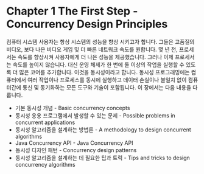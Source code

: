 # Chapter 1 The First Step - Concurrency Design Principles

컴퓨터 시스템 사용자는 항상 시스템의 성능을 향상 시키고자 합니다. 그들은 고품질의 비디오, 보다 나은 비디오 게임 및 더 빠른 네트워크 속도를 원합니다. 몇 년 전, 프로세서는 속도를 향상시켜 사용자에게 더 나은 성능을 제공했습니다. 그러나 이제 프로세서는 속도를 높이지 않습니다. 대신 운영 체제가 한 번에 둘 이상의 작업을 실행할 수 있도록 더 많은 코어를 추가합니다. 이것을 동시성이라고 합니다. 동시성 프로그래밍에는 컴퓨터에서 여러 작업이나 프로세스를 동시에 실행하고 데이터 손실이나 불일치 없이 컴퓨터간에 통신 및 동기화하는 모든 도구와 기술이 포함됩니다. 이 장에서는 다음 내용을 다룹니다.

* 기본 동시성 개념 - Basic concurrency concepts
* 동시성 응용 프로그램에서 발생할 수 있는 문제 - Possible problems in concurrent applications
* 동시성 알고리즘을 설계하는 방법론 - A methodology to design concurrent algorithms
* Java Concurrency API - Java Concurrency API
* 동시성 디자인 패턴 - Concurrency design patterns
* 동시성 알고리즘을 설계하는 데 필요한 팁과 트릭 - Tips and tricks to design concurrency algorithms